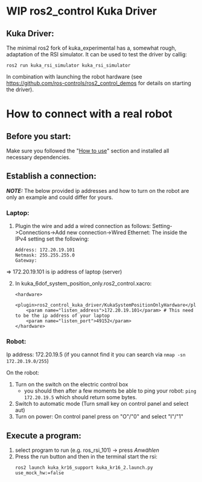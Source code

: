 # WIP ros2_control Kuka Driver

## Kuka Driver:
The minimal ros2 fork of kuka_experimental has a, somewhat rough, adaptation of the RSI simulator. It can be used to test the driver by callig:
```
ros2 run kuka_rsi_simulator kuka_rsi_simulator
```

In combination with launching the robot hardware (see https://github.com/ros-controls/ros2_control_demos for details on starting the driver).

# How to connect with a real robot
## Before you start:
Make sure you followed the "[How to use](https://github.com/StoglRobotics-forks/kuka_experimental#installation)" section and installed all necessary dependencies.
## Establish a connection:

**_NOTE:_** The below provided ip addresses and how to turn on the robot are only an example and could differ for yours.

### Laptop:
1. Plugin the wire and add a wired connection as follows:
    Setting->Connections->Add new connection->Wired Ethernet:
    The inside the IPv4 setting set the following:
    ```
    Address: 172.20.19.101
    Netmask: 255.255.255.0
    Gateway:
    ```
=> 172.20.19.101 is ip address of laptop (server)

2. In kuka_6dof_system_position_only.ros2_control.xacro:
    ```
    <hardware>
        <plugin>ros2_control_kuka_driver/KukaSystemPositionOnlyHardware</plugin>
        <param name="listen_address">172.20.19.101</param> # This need to be the ip address of your laptop
        <param name="listen_port">49152</param>
    </hardware>
    ```

### Robot:
Ip address: 172.20.19.5 (if you cannot find it you can search via `nmap -sn 172.20.19.0/255`)

On the robot:
1. Turn on the switch on the electric control box
   + you should then after a few moments be able to ping your robot: `ping 172.20.19.5` which should return some bytes.
2. Switch to automatic mode (Turn small key on control panel and select aut)
3. Turn on power: On control panel press on "O"/"0" and select "I"/"1"

## Execute a program:
1. select program to run (e.g. ros_rsi_101) -> press _Anwählen_
2. Press the run button and then in the terminal start the rsi:
    ```
    ros2 launch kuka_kr16_support kuka_kr16_2.launch.py use_mock_hw:=false
    ```



